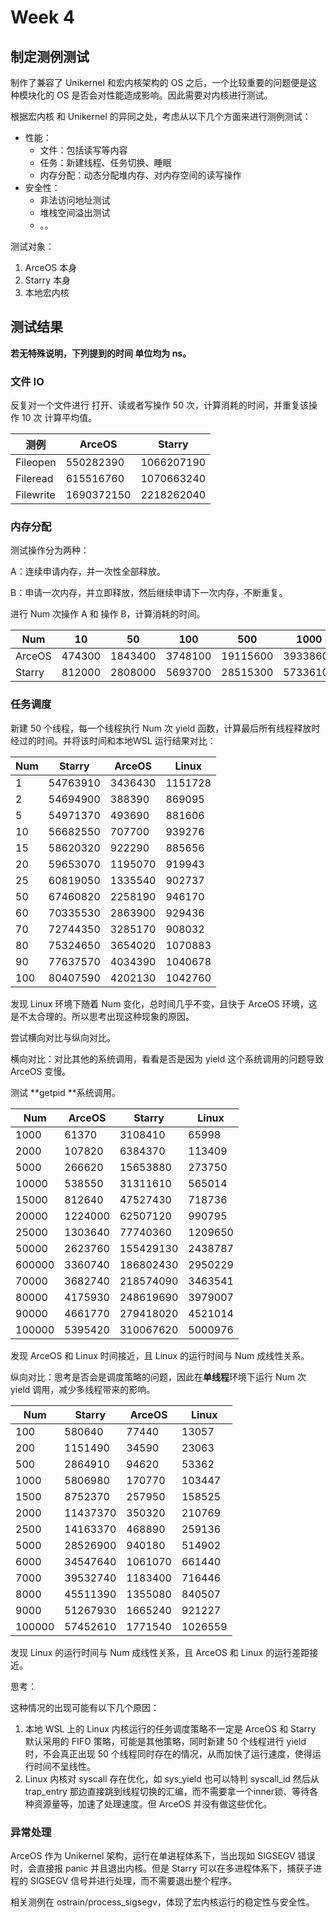 # Week 4

## 制定测例测试

制作了兼容了 Unikernel 和宏内核架构的 OS 之后，一个比较重要的问题便是这种模块化的 OS 是否会对性能造成影响。因此需要对内核进行测试。



根据宏内核 和 Unikernel 的异同之处，考虑从以下几个方面来进行测例测试：

* 性能：
  * 文件：包括读写等内容
  * 任务：新建线程、任务切换、睡眠
  * 内存分配：动态分配堆内存、对内存空间的读写操作
* 安全性：
  * 非法访问地址测试
  * 堆栈空间溢出测试
  * 。。



测试对象：

1. ArceOS 本身
2. Starry 本身
4. 本地宏内核



## 测试结果

**若无特殊说明，下列提到的时间 单位均为 ns。**

### 文件 IO



反复对一个文件进行 打开、读或者写操作 50 次，计算消耗的时间，并重复该操作 10 次 计算平均值。



| 测例      | ArceOS     | Starry     |
| --------- | ---------- | ---------- |
| Fileopen  | 550282390  | 1066207190 |
| Fileread  | 615516760  | 1070663240 |
| Filewrite | 1690372150 | 2218262040 |



### 内存分配

测试操作分为两种：

A：连续申请内存，并一次性全部释放。

B：申请一次内存，并立即释放，然后继续申请下一次内存，不断重复。



进行 Num 次操作 A 和 操作 B，计算消耗的时间。

| Num    | 10     | 50      | 100     | 500      | 1000     | 5000      | 10000     |
| ------ | ------ | ------- | ------- | -------- | -------- | --------- | --------- |
| ArceOS | 474300 | 1843400 | 3748100 | 19115600 | 39338600 | 184836300 | 377351000 |
| Starry | 812000 | 2808000 | 5693700 | 28515300 | 57336100 | 335300400 | 556783200 |



### 任务调度

新建 50 个线程，每一个线程执行 Num 次 yield 函数，计算最后所有线程释放时经过的时间。并将该时间和本地WSL 运行结果对比：

| Num  | Starry   | ArceOS  | Linux   |
| ---- | -------- | ------- | ------- |
| 1    | 54763910 | 3436430 | 1151728 |
| 2    | 54694900 | 388390  | 869095  |
| 5    | 54971370 | 493690  | 881606  |
| 10   | 56682550 | 707700  | 939276  |
| 15   | 58620320 | 922290  | 885656  |
| 20   | 59653070 | 1195070 | 919943  |
| 25   | 60819050 | 1335540 | 902737  |
| 50   | 67460820 | 2258190 | 946170  |
| 60   | 70335530 | 2863900 | 929436  |
| 70   | 72744350 | 3285170 | 908032  |
| 80   | 75324650 | 3654020 | 1070883 |
| 90   | 77637570 | 4034390 | 1040678 |
| 100  | 80407590 | 4202130 | 1042760 |

发现 Linux 环境下随着 Num 变化，总时间几乎不变，且快于 ArceOS 环境，这是不太合理的。所以思考出现这种现象的原因。



尝试横向对比与纵向对比。

横向对比：对比其他的系统调用，看看是否是因为 yield 这个系统调用的问题导致 ArceOS 变慢。

测试 **getpid **系统调用。

| Num    | ArceOS  | Starry    | Linux   |
| ------ | ------- | --------- | ------- |
| 1000   | 61370   | 3108410   | 65998   |
| 2000   | 107820  | 6384370   | 113409  |
| 5000   | 266620  | 15653880  | 273750  |
| 10000  | 538550  | 31311610  | 565014  |
| 15000  | 812640  | 47527430  | 718736  |
| 20000  | 1224000 | 62507120  | 990795  |
| 25000  | 1303640 | 77740360  | 1209650 |
| 50000  | 2623760 | 155429130 | 2438787 |
| 600000 | 3360740 | 186802430 | 2950229 |
| 70000  | 3682740 | 218574090 | 3463541 |
| 80000  | 4175930 | 248619690 | 3979007 |
| 90000  | 4661770 | 279418020 | 4521014 |
| 100000 | 5395420 | 310067620 | 5000976 |

发现 ArceOS 和 Linux 时间接近，且 Linux 的运行时间与 Num 成线性关系。



纵向对比：思考是否会是调度策略的问题，因此在**单线程**环境下运行 Num 次 yield 调用，减少多线程带来的影响。

| Num    | Starry   | ArceOS  | Linux   |
| ------ | -------- | ------- | ------- |
| 100    | 580640   | 77440   | 13057   |
| 200    | 1151490  | 34590   | 23063   |
| 500    | 2864910  | 94620   | 53362   |
| 1000   | 5806980  | 170770  | 103447  |
| 1500   | 8752370  | 257950  | 158525  |
| 2000   | 11437370 | 350320  | 210769  |
| 2500   | 14163370 | 468890  | 259136  |
| 5000   | 28526900 | 940180  | 514902  |
| 6000   | 34547640 | 1061070 | 661440  |
| 7000   | 39532740 | 1183400 | 716446  |
| 8000   | 45511390 | 1355080 | 840507  |
| 9000   | 51267930 | 1665240 | 921227  |
| 100000 | 57452610 | 1771540 | 1026559 |

发现 Linux 的运行时间与 Num 成线性关系，且 ArceOS 和 Linux 的运行差距接近。



思考：

这种情况的出现可能有以下几个原因：

1. 本地 WSL 上的 Linux 内核运行的任务调度策略不一定是 ArceOS 和 Starry 默认采用的 FIFO 策略，可能是其他策略，同时新建 50 个线程进行 yield 时，不会真正出现 50 个线程同时存在的情况，从而加快了运行速度，使得运行时间不呈线性。
2. Linux 内核对 syscall 存在优化，如 sys_yield 也可以特判 syscall_id 然后从 trap_entry 那边直接跳到线程切换的汇编，而不需要拿一个inner锁、等待各种资源量等，加速了处理速度。但 ArceOS 并没有做这些优化。



### 异常处理

ArceOS 作为 Unikernel 架构，运行在单进程体系下，当出现如 SIGSEGV 错误时，会直接报 panic 并且退出内核。但是 Starry 可以在多进程体系下，捕获子进程的 SIGSEGV 信号并进行处理，而不需要退出整个程序。

相关测例在 ostrain/process_sigsegv，体现了宏内核运行的稳定性与安全性。
